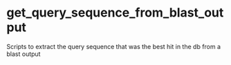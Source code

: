 # get_query_sequence_from_blast_output
Scripts to extract the query sequence that was the best hit in the db from a blast output
